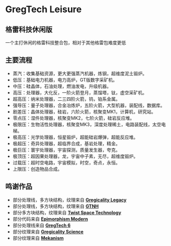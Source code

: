 # GregTech Leisure
## 格雷科技休闲版

一个主打休闲的格雷科技整合包，相对于其他格雷包难度更低

## 主要流程

- 蒸汽：收集基础资源，更大更强蒸汽机器，炼钢，超维度泥土锻炉。
- 低压：基础电力机器，电力高炉，GT版数字采矿机。
- 中压：硅晶体，石油处理，燃油发电，升级机器。
- 高压：处理器，大化反，一阶火箭登月，蒸馏塔，钛，虚空采矿机。
- 超高压：纳米处理器，二三四阶火箭，钨，铂系金属。
- 强导压：量子处理器，合金冶炼炉，五阶火箭，大型机器，装配线，数据库。
- 剧差压：晶体处理器，硅岩，六阶火箭，核聚变MK1，计算机，研究站。
- 零点压：湿件处理器，核聚变MK2，七阶火箭，硅岩反应堆。
- 极限压：生物活性处理器，核聚变MK3，深度处理稀土，电路装配线，太空电梯。
- 极高压：光学处理器，恒星锻炉，超能硅岩爆弹，超能反应堆。
- 极超压：奇异处理器，超临界合成，基岩处理，精金。
- 极巨压：寰宇处理器，宇宙探测，质量发生器，夸克。
- 极顶压：超因果处理器，龙，宇宙中子素，无尽，超维度锻炉。
- 过载压：超时空电路，宇宙模拟，时空，奇点，永恒。
- 上限压：创造物品合成。

## 鸣谢作品

- 部分处理线，多方块结构，纹理来自 **[Gregicality Legacy](https://github.com/GregTechCEu/gregicality-legacy)**
- 部分处理线，多方块结构，纹理来自 **[GTNH](https://github.com/GTNewHorizons/GT-New-Horizons-Modpack)**
- 部分多方块结构，纹理来自 **[Twist Space Technology](https://github.com/Nxer/Twist-Space-Technology-Mod)**
- 部分代码来自 **[Epimorphism Modern](https://github.com/EpimorphicPioneers/Epimorphism-Modern)**
- 部分处理线来自 **[GregTech 6](https://github.com/GregTech6/gregtech6)**
- 部分纹理来自 **[Gregicality Science](https://github.com/GregTechCEu/gregicality-science)**
- 部分纹理来自 **[Mekanism](https://github.com/mekanism/Mekanism)**